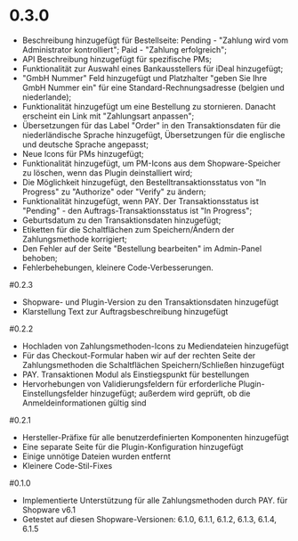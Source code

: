 # 0.3.0
- Beschreibung hinzugefügt für Bestellseite: Pending - "Zahlung wird vom Administrator kontrolliert"; Paid - "Zahlung erfolgreich";
- API Beschreibung hinzugefügt für spezifische PMs;
- Funktionalität zur Auswahl eines Bankausstellers für iDeal hinzugefügt;
- "GmbH Nummer" Feld hinzugefügt und Platzhalter "geben Sie Ihre GmbH Nummer ein" für eine Standard-Rechnungsadresse (belgien und niederlande);
- Funktionalität hinzugefügt um eine Bestellung zu stornieren. Danacht erscheint ein Link mit "Zahlungsart anpassen";
- Übersetzungen für das Label "Order" in den Transaktionsdaten für die niederländische Sprache hinzugefügt, Übersetzungen für die englische und deutsche Sprache angepasst;
- Neue Icons für PMs hinzugefügt;
- Funktionalität hinzugefügt, um PM-Icons aus dem Shopware-Speicher zu löschen, wenn das Plugin deinstalliert wird;
- Die Möglichkeit hinzugefügt, den Bestelltransaktionsstatus von "In Progress" zu "Authorize" oder "Verify" zu ändern;
- Funktionalität hinzugefügt, wenn PAY. Der Transaktionsstatus ist "Pending" - den Auftrags-Transaktionsstatus ist "In Progress";
- Geburtsdatum zu den Transaktionsdaten hinzugefügt; 
- Etiketten für die Schaltflächen zum Speichern/Ändern der Zahlungsmethode korrigiert; 
- Den Fehler auf der Seite "Bestellung bearbeiten" im Admin-Panel behoben;
- Fehlerbehebungen, kleinere Code-Verbesserungen.

#0.2.3
- Shopware- und Plugin-Version zu den Transaktionsdaten hinzugefügt
- Klarstellung Text zur Auftragsbeschreibung hinzugefügt

#0.2.2
- Hochladen von Zahlungsmethoden-Icons zu Mediendateien hinzugefügt
- Für das Checkout-Formular haben wir auf der rechten Seite der Zahlungsmethoden die Schaltflächen Speichern/Schließen hinzugefügt 
- PAY. Transaktionen Modul als Einstiegspunkt für bestellungen 
- Hervorhebungen von Validierungsfeldern für erforderliche Plugin-Einstellungsfelder hinzugefügt; außerdem wird geprüft, ob die Anmeldeinformationen gültig sind

#0.2.1
- Hersteller-Präfixe für alle benutzerdefinierten Komponenten hinzugefügt
- Eine separate Seite für die Plugin-Konfiguration hinzugefügt
- Einige unnötige Dateien wurden entfernt
- Kleinere Code-Stil-Fixes

#0.1.0
- Implementierte Unterstützung für alle Zahlungsmethoden durch PAY. für Shopware v6.1
- Getestet auf diesen Shopware-Versionen: 6.1.0, 6.1.1, 6.1.2, 6.1.3, 6.1.4, 6.1.5
